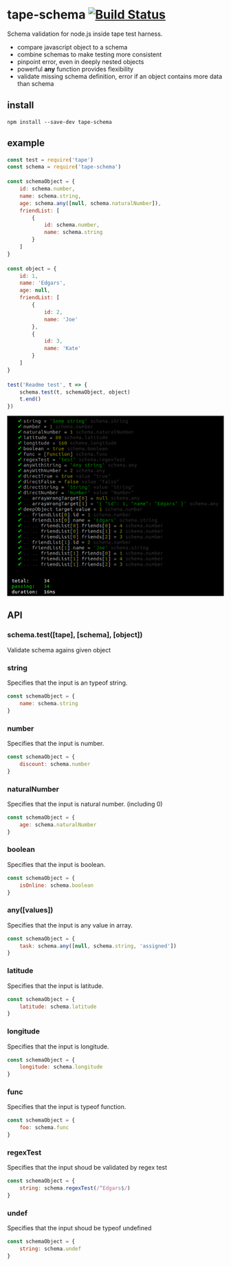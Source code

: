 # tape-schema [![Build Status](https://travis-ci.org/mjasnikovs/tape-schema.svg?branch=master)](https://travis-ci.org/mjasnikovs/tape-schema)
Schema validation for node.js inside tape test harness.
- compare javascript object to a schema
- combine schemas to make testing more consistent
- pinpoint error, even in deeply nested objects
- powerful **any** function provides flexibility
- validate missing schema definition, error if an object contains more data than schema


## install
```
npm install --save-dev tape-schema
```

## example
```javascript
const test = require('tape')
const schema = require('tape-schema')

const schemaObject = {
	id: schema.number,
	name: schema.string,
	age: schema.any([null, schema.naturalNumber]),
	friendList: [
		{
			id: schema.number,
			name: schema.string
		}
	]
}

const object = {
	id: 1,
	name: 'Edgars',
	age: null,
	friendList: [
		{
			id: 2,
			name: 'Joe'
		},
		{
			id: 3,
			name: 'Kate'
		}
	]
}

test('Readme test', t => {
	schema.test(t, schemaObject, object)
	t.end()
})
```

![shot](assets/test.png)

## API

### schema.test([tape], [schema], [object])
Validate schema agains given object

### string
Specifies that the input is an typeof string.
```javascript
const schemaObject = {
 	name: schema.string
}
```

### number
Specifies that the input is number.
```javascript
const schemaObject = {
 	discount: schema.number
}
```

### naturalNumber
Specifies that the input is natural number. (including 0)
```javascript
const schemaObject = {
 	age: schema.naturalNumber
}
```

### boolean
Specifies that the input is boolean.
```javascript
const schemaObject = {
 	isOnline: schema.boolean
}
```

### any([values])
Specifies that the input is any value in array.
```javascript
const schemaObject = {
 	task: schema.any([null, schema.string, 'assigned'])
}
```

### latitude
Specifies that the input is latitude.
```javascript
const schemaObject = {
 	latitude: schema.latitude
}
```

### longitude
Specifies that the input is longitude.
```javascript
const schemaObject = {
 	longitude: schema.longitude
}
```

### func
Specifies that the input is typeof function.
```javascript
const schemaObject = {
 	foo: schema.func
}
```

### regexTest
Specifies that the input shoud be validated by regex test
```javascript
const schemaObject = {
 	string: schema.regexTest(/^Edgars$/)
}
```

### undef
Specifies that the input shoud be typeof undefined
```javascript
const schemaObject = {
 	string: schema.undef
}
```
